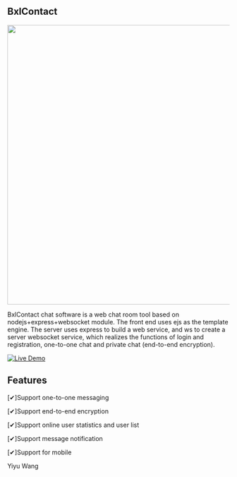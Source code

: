 ## BxlContact

<img src="https://raw.githubusercontent.com/yiywang/BxlContact/main/public/images/logo.png" width="633" >

BxlContact chat software is a web chat room tool based on nodejs+express+websocket module. The front end uses ejs as the template engine. The server uses express to build a web service, and ws to create a server websocket service, which realizes the functions of login and registration, one-to-one chat and private chat (end-to-end encryption).

[![Live Demo](https://camo.githubusercontent.com/4a28be9123410257788f557f35fa0952906e882eee2289501b163226e6f82422/68747470733a2f2f696d672e736869656c64732e696f2f62616467652f64656d6f2d6f6e6c696e652d677265656e2e737667)](http://chat.yiywang.tech) 


## Features

[✔]Support one-to-one messaging

[✔]Support end-to-end encryption

[✔]Support online user statistics and user list

[✔]Support message notification

[✔]Support for mobile



Yiyu Wang
